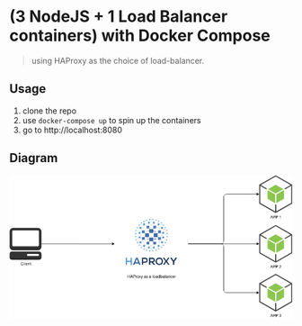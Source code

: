 # (3 NodeJS + 1 Load Balancer containers) with Docker Compose

> using HAProxy as the choice of load-balancer.

## Usage

1. clone the repo
1. use `docker-compose up` to spin up the containers
1. go to http://localhost:8080

## Diagram

<p align="center">
  <img alt="Diagram" src="./diagram.png">
</p>
